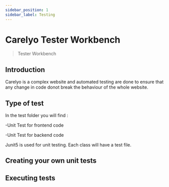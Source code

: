 ```yaml
---
sidebar_position: 1
sidebar_label: Testing
---
```

# Carelyo Tester Workbench

> Tester Workbench

## Introduction

Carelyo is a complex website and automated testing are done to ensure that any change in code donot break the behaviour of the whole website.  

## Type of test

In the test folder you will find :  

-Unit Test for frontend code

-Unit Test for backend code

Junit5 is used for unit testing. Each class will have a test file.

## Creating your own unit tests

## Executing tests
